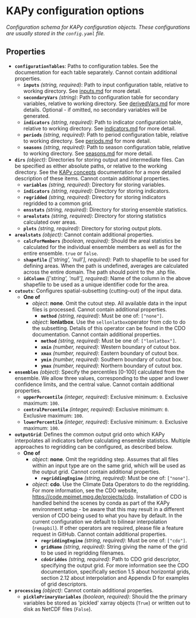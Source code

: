 # KAPy configuration options

*Configuration schema for KAPy configuration objects. These configurations are usually stored in the `config.yaml` file.*

## Properties

- **`configurationTables`**: Paths to configuration tables. See the documentation for each table separately. Cannot contain additional properties.
  - **`inputs`** *(string, required)*: Path to input configuration table, relative to working directory. See [inputs.md](inputs.md) for more detail.
  - **`secondaryVars`** *(string)*: Path to configuration table for secondary variables, relative to working directory. See [derivedVars.md](derivedVars.md) for more details. Optional - if omitted, no secondary variables will be generated.
  - **`indicators`** *(string, required)*: Path to indicator configuration table, relative to working directory. See [indicators.md](indicators.md) for more detail.
  - **`periods`** *(string, required)*: Path to period configuration table, relative to working directory. See [periods.md](periods.md) for more detail.
  - **`seasons`** *(string, required)*: Path to season configuration table, relative to working directory. See [seasons.md](seasons.md) for more detail.
- **`dirs`** *(object)*: Directories for storing output and intermediate files. Can be specified as either absolute paths, or relative to the working directory. See the [KAPy concepts](../KAPy_concepts.md) documentation for a more detailed description of these items. Cannot contain additional properties.
  - **`variables`** *(string, required)*: Directory for storing variables.
  - **`indicators`** *(string, required)*: Directory for storing indicators.
  - **`regridded`** *(string, required)*: Directory for storing indicators regridded to a common grid.
  - **`ensstats`** *(string, required)*: Directory for storing ensemble statistics.
  - **`arealstats`** *(string, required)*: Directory for storing statistics calculated over areas.
  - **`plots`** *(string, required)*: Directory for storing output plots.
- **`arealstats`** *(object)*: Cannot contain additional properties.
  - **`calcForMembers`** *(boolean, required)*: Should the areal statistics be calculated for the individual ensemble members as well as for the entire ensemble. `true` or `false`.
  - **`shapefile`** *(['string', 'null'], required)*: Path to shapefile to be used for defining areas. When the path is undefined, averages are calculated across the entire domain. The path should point to the .shp file.
  - **`idColumn`** *(['string', 'null'], required)*: Name of the column in the above shapefile to be used as a unique identifier code for the area.
- **`cutouts`**: Configures spatial-subsetting (cutting-out) of the input data.
  - **One of**
    - *object*: **none**. Omit the cutout step. All available data in the input files is processed. Cannot contain additional properties.
      - **`method`** *(string, required)*: Must be one of: `["none"]`.
    - *object*: **lonlatbox**. Use the `sellonlatbox`operator from cdo to do the subsetting. Details of this operator can be found in the CDO documentation. Cannot contain additional properties.
      - **`method`** *(string, required)*: Must be one of: `["lonlatbox"]`.
      - **`xmin`** *(number, required)*: Western boundary of cutout box.
      - **`xmax`** *(number, required)*: Eastern boundary of cutout box.
      - **`ymin`** *(number, required)*: Southern boundary of cutout box.
      - **`ymax`** *(number, required)*: Northern boundary of cutout box.
- **`ensembles`** *(object)*: Specify the percentiles [0-100] calculated from the ensemble. We allow three values, corresponding to the upper and lower confidence limits, and the central value. Cannot contain additional properties.
  - **`upperPercentile`** *(integer, required)*: Exclusive minimum: `0`. Exclusive maximum: `100`.
  - **`centralPercentile`** *(integer, required)*: Exclusive minimum: `0`. Exclusive maximum: `100`.
  - **`lowerPercentile`** *(integer, required)*: Exclusive minimum: `0`. Exclusive maximum: `100`.
- **`outputGrid`**: Defines the common output grid onto which KAPy interpolates all indicators before calculating ensemble statistics. Multiple approaches to regridding can be configured, as described below.
  - **One of**
    - *object*: **none**. Omit the regridding step. Assumes that all files within an input type are on the same grid, which will be used as the output grid. Cannot contain additional properties.
      - **`regriddingEngine`** *(string, required)*: Must be one of: `["none"]`.
    - *object*: **cdo**. Use the Climate Data Operators to do the regridding. For more information, see the CDO website, https://code.mpimet.mpg.de/projects/cdo. Installation of CDO is handled behind the scenes by conda as part of the KAPy environment setup - be aware that this may result in a different version of CDO being used to what you have by default. In the current configuration we default to bilinear interpolation (`remapbil`). If other operators are required, please file a feature request in GitHub. Cannot contain additional properties.
      - **`regriddingEngine`** *(string, required)*: Must be one of: `["cdo"]`.
      - **`gridName`** *(string, required)*: String giving the name of the grid to be used in regridding filenames.
      - **`cdoGriddes`** *(string, required)*: Path to CDO grid descriptor, specifying the output grid. For more information see the CDO documentation, specifically section 1.5 about horizontal grids, section 2.12 about interpolation and Appendix D for examples of grid descriptors.
- **`processing`** *(object)*: Cannot contain additional properties.
  - **`picklePrimaryVariables`** *(boolean, required)*: Should the the primary variables be stored as 'pickled' xarray objects (`True`) or written out to disk as NetCDF files (`False`).
